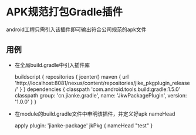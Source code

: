 # APK规范打包Gradle插件
android工程只需引入该插件即可输出符合公司规范的apk文件

## 用例
*   在全局build.gradle中引入插件库

    buildscript {
        repositories {
            jcenter()
            maven {
                url 'http://localhost:8081/nexus/content/repositories/jike_pkgplugin_release/'
            }
        }
        dependencies {
            classpath 'com.android.tools.build:gradle:1.5.0'
            classpath group: 'cn.jianke.gradle', name: 'JkwPackagePlugin', version: '1.0.0'
        }
    }

*   在module的build.gradle文件中申明该插件，并定义好apk nameHead

    apply plugin: 'jianke-package'
    jkPkg {
        nameHead "test"
    }
